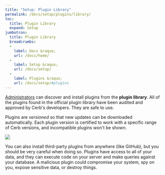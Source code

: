 ```yaml
---
title: "Setup: Plugin Library"
permalink: /docs/setup/plugins/library/
toc:
  title: Plugin Library
  expand: Setup
jumbotron:
  title: Plugin Library
  breadcrumbs:
  - 
    label: Docs &raquo;
    url: /docs/home/
  - 
    label: Setup &raquo;
    url: /docs/setup/
  - 
    label: Plugins &raquo;
    url: /docs/setup/#plugins
---
```


[Administrators](/docs/workers/) can discover and install plugins from the **plugin library**.  All of the plugins found in the official plugin library have been audited and approved by Cerb's developers. They are safe to use.

Plugins are _versioned_ so that new updates can be downloaded automatically. Each plugin version is certified to work with a specific range of Cerb versions, and incompatible plugins won't be shown.

<div class="cerb-screenshot">
<img src="/assets/images/docs/using-cerb/plugins/plugin_library.png" class="screenshot">
</div>

<div class="cerb-box warning">
	<p>You can also install third-party plugins from anywhere (like GitHub), but you should be very careful when doing so.  Plugins have access to all of your data, and they can execute code on your server and make queries against your database.  A malicious plugin could compromise your system, spy on you, expose sensitive data, or destroy things.</p>
</div>

